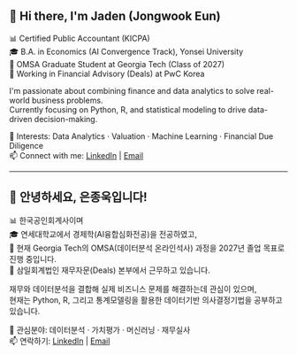 ## 👋 Hi there, I'm Jaden (Jongwook Eun)

📊 Certified Public Accountant (KICPA)  
🎓 B.A. in Economics (AI Convergence Track), Yonsei University  
📘 OMSA Graduate Student at Georgia Tech (Class of 2027)  
💼 Working in Financial Advisory (Deals) at PwC Korea  

I'm passionate about combining finance and data analytics to solve real-world business problems.  
Currently focusing on Python, R, and statistical modeling to drive data-driven decision-making.

🔎 Interests: Data Analytics · Valuation · Machine Learning · Financial Due Diligence  
📫 Connect with me: [LinkedIn](https://www.linkedin.com/in/eunjongwook) | [Email](mailto:eunjongwook@gmail.com)

---

## 👋 안녕하세요, 은종욱입니다!

📊 한국공인회계사이며  
🎓 연세대학교에서 경제학(AI융합심화전공)을 전공하였고,  
📘 현재 Georgia Tech의 OMSA(데이터분석 온라인석사) 과정을 2027년 졸업 목표로 진행 중입니다.  
💼 삼일회계법인 재무자문(Deals) 본부에서 근무하고 있습니다.  

재무와 데이터분석을 결합해 실제 비즈니스 문제를 해결하는데 관심이 있으며,  
현재는 Python, R, 그리고 통계모델링을 활용한 데이터기반 의사결정기법을 공부하고 있습니다.

🔎 관심분야: 데이터분석 · 가치평가 · 머신러닝 · 재무실사  
📫 연락하기: [LinkedIn](https://www.linkedin.com/in/eunjongwook) | [Email](mailto:eunjongwook@gmail.com)
